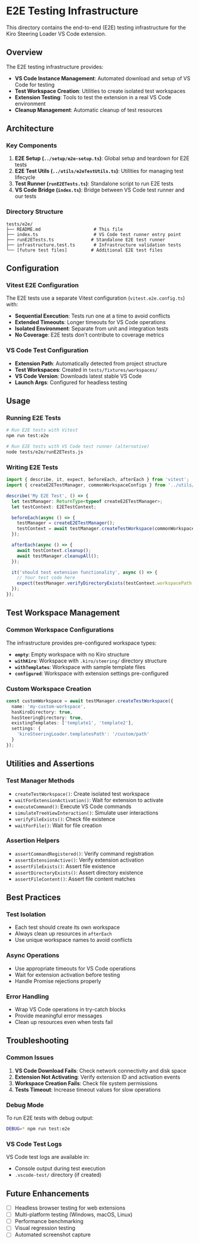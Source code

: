 # E2E Testing Infrastructure

This directory contains the end-to-end (E2E) testing infrastructure for the Kiro Steering Loader VS Code extension.

## Overview

The E2E testing infrastructure provides:

- **VS Code Instance Management**: Automated download and setup of VS Code for testing
- **Test Workspace Creation**: Utilities to create isolated test workspaces
- **Extension Testing**: Tools to test the extension in a real VS Code environment
- **Cleanup Management**: Automatic cleanup of test resources

## Architecture

### Key Components

1. **E2E Setup (`../setup/e2e-setup.ts`)**: Global setup and teardown for E2E tests
2. **E2E Test Utils (`../utils/e2eTestUtils.ts`)**: Utilities for managing test lifecycle
3. **Test Runner (`runE2ETests.ts`)**: Standalone script to run E2E tests
4. **VS Code Bridge (`index.ts`)**: Bridge between VS Code test runner and our tests

### Directory Structure

```
tests/e2e/
├── README.md                    # This file
├── index.ts                     # VS Code test runner entry point
├── runE2ETests.ts              # Standalone E2E test runner
├── infrastructure.test.ts       # Infrastructure validation tests
└── [future test files]         # Additional E2E test files
```

## Configuration

### Vitest E2E Configuration

The E2E tests use a separate Vitest configuration (`vitest.e2e.config.ts`) with:

- **Sequential Execution**: Tests run one at a time to avoid conflicts
- **Extended Timeouts**: Longer timeouts for VS Code operations
- **Isolated Environment**: Separate from unit and integration tests
- **No Coverage**: E2E tests don't contribute to coverage metrics

### VS Code Test Configuration

- **Extension Path**: Automatically detected from project structure
- **Test Workspaces**: Created in `tests/fixtures/workspaces/`
- **VS Code Version**: Downloads latest stable VS Code
- **Launch Args**: Configured for headless testing

## Usage

### Running E2E Tests

```bash
# Run E2E tests with Vitest
npm run test:e2e

# Run E2E tests with VS Code test runner (alternative)
node tests/e2e/runE2ETests.js
```

### Writing E2E Tests

```typescript
import { describe, it, expect, beforeEach, afterEach } from 'vitest';
import { createE2ETestManager, commonWorkspaceConfigs } from '../utils/e2eTestUtils';

describe('My E2E Test', () => {
  let testManager: ReturnType<typeof createE2ETestManager>;
  let testContext: E2ETestContext;

  beforeEach(async () => {
    testManager = createE2ETestManager();
    testContext = await testManager.createTestWorkspace(commonWorkspaceConfigs.withKiro);
  });

  afterEach(async () => {
    await testContext.cleanup();
    await testManager.cleanupAll();
  });

  it('should test extension functionality', async () => {
    // Your test code here
    expect(testManager.verifyDirectoryExists(testContext.workspacePath, '.kiro')).toBe(true);
  });
});
```

## Test Workspace Management

### Common Workspace Configurations

The infrastructure provides pre-configured workspace types:

- **`empty`**: Empty workspace with no Kiro structure
- **`withKiro`**: Workspace with `.kiro/steering/` directory structure
- **`withTemplates`**: Workspace with sample template files
- **`configured`**: Workspace with extension settings pre-configured

### Custom Workspace Creation

```typescript
const customWorkspace = await testManager.createTestWorkspace({
  name: 'my-custom-workspace',
  hasKiroDirectory: true,
  hasSteeringDirectory: true,
  existingTemplates: ['template1', 'template2'],
  settings: {
    'kiroSteeringLoader.templatesPath': '/custom/path'
  }
});
```

## Utilities and Assertions

### Test Manager Methods

- `createTestWorkspace()`: Create isolated test workspace
- `waitForExtensionActivation()`: Wait for extension to activate
- `executeCommand()`: Execute VS Code commands
- `simulateTreeViewInteraction()`: Simulate user interactions
- `verifyFileExists()`: Check file existence
- `waitForFile()`: Wait for file creation

### Assertion Helpers

- `assertCommandRegistered()`: Verify command registration
- `assertExtensionActive()`: Verify extension activation
- `assertFileExists()`: Assert file existence
- `assertDirectoryExists()`: Assert directory existence
- `assertFileContent()`: Assert file content matches

## Best Practices

### Test Isolation

- Each test should create its own workspace
- Always clean up resources in `afterEach`
- Use unique workspace names to avoid conflicts

### Async Operations

- Use appropriate timeouts for VS Code operations
- Wait for extension activation before testing
- Handle Promise rejections properly

### Error Handling

- Wrap VS Code operations in try-catch blocks
- Provide meaningful error messages
- Clean up resources even when tests fail

## Troubleshooting

### Common Issues

1. **VS Code Download Fails**: Check network connectivity and disk space
2. **Extension Not Activating**: Verify extension ID and activation events
3. **Workspace Creation Fails**: Check file system permissions
4. **Tests Timeout**: Increase timeout values for slow operations

### Debug Mode

To run E2E tests with debug output:

```bash
DEBUG=* npm run test:e2e
```

### VS Code Test Logs

VS Code test logs are available in:
- Console output during test execution
- `.vscode-test/` directory (if created)

## Future Enhancements

- [ ] Headless browser testing for web extensions
- [ ] Multi-platform testing (Windows, macOS, Linux)
- [ ] Performance benchmarking
- [ ] Visual regression testing
- [ ] Automated screenshot capture
